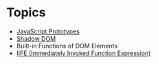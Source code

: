 # Topics

- [JavaScript Prototypes](./prototypes.md)
- [Shadow DOM](./shadow-dom/README.md)
- Built-in Functions of DOM Elements
- [IIFE (Immediately Invoked Function Expression)](./iife.md)
